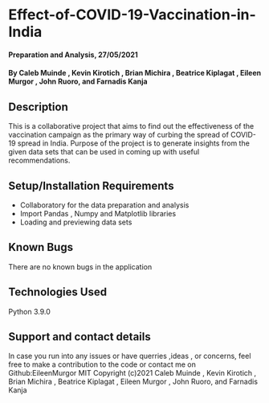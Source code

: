 # Effect-of-COVID-19-Vaccination-in-India
#### Preparation and Analysis, 27/05/2021
#### By Caleb Muinde , Kevin Kirotich , Brian Michira , Beatrice Kiplagat , Eileen Murgor , John Ruoro, and Farnadis Kanja
## Description
This is a collaborative project that aims to find out the effectiveness of the vaccination campaign as the primary way of curbing the spread of COVID-19 spread in India.  Purpose of the project is to generate insights from the given data sets that can be used in coming up with useful recommendations.
## Setup/Installation Requirements
 - Collaboratory for the data preparation and analysis
 - Import Pandas , Numpy and Matplotlib libraries
 - Loading and previewing data sets 
## Known Bugs
There are no known bugs in the application
## Technologies Used
Python 3.9.0
## Support and contact details
In case you run into any issues or have querries ,ideas , or concerns, feel free to make a contribution to the code or contact me on Github:EileenMurgor
MIT 
Copyright (c)2021 Caleb Muinde , Kevin Kirotich , Brian Michira , Beatrice Kiplagat , Eileen Murgor , John Ruoro, and Farnadis Kanja
  







